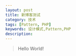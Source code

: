 ```yaml
---
layout: post
title: 新博客测试
category: 技术
tags: [Pattern, PHP]
keywords: 设计模式,Pattern,PHP
description: 
---
```


>Hello World!